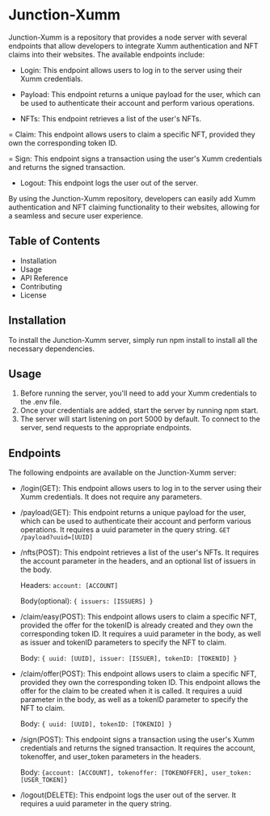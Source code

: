 # Junction-Xumm

Junction-Xumm is a repository that provides a node server with several endpoints that allow developers to integrate Xumm authentication and NFT claims into their websites. The available endpoints include:

- Login: This endpoint allows users to log in to the server using their Xumm credentials.

- Payload: This endpoint returns a unique payload for the user, which can be used to authenticate their account and perform various operations.

- NFTs: This endpoint retrieves a list of the user's NFTs.

= Claim: This endpoint allows users to claim a specific NFT, provided they own the corresponding token ID.

= Sign: This endpoint signs a transaction using the user's Xumm credentials and returns the signed transaction.

- Logout: This endpoint logs the user out of the server.

By using the Junction-Xumm repository, developers can easily add Xumm authentication and NFT claiming functionality to their websites, allowing for a seamless and secure user experience.

## Table of Contents

- Installation
- Usage
- API Reference
- Contributing
- License

## Installation

To install the Junction-Xumm server, simply run npm install to install all the necessary dependencies.

## Usage

1. Before running the server, you'll need to add your Xumm credentials to the .env file.
2. Once your credentials are added, start the server by running npm start.
3. The server will start listening on port 5000 by default. To connect to the server, send requests to the appropriate endpoints.

## Endpoints

The following endpoints are available on the Junction-Xumm server:

- /login(GET): This endpoint allows users to log in to the server using their Xumm credentials. It does not require any parameters.
- /payload(GET): This endpoint returns a unique payload for the user, which can be used to authenticate their account and perform various operations. It requires a uuid parameter in the query string.
	`GET /payload?uuid=[UUID]`
- /nfts(POST): This endpoint retrieves a list of the user's NFTs. It requires the account parameter in the headers, and an optional list of issuers in the body.

	Headers: `account: [ACCOUNT]`
	
	Body(optional): `{ issuers: [ISSUERS] }`
- /claim/easy(POST): This endpoint allows users to claim a specific NFT, provided the offer for the tokenID is already created and they own the corresponding token ID. It requires a uuid parameter in the body, as well as issuer and tokenID parameters to specify the NFT to claim.

	Body: `{ uuid: [UUID], issuer: [ISSUER], tokenID: [TOKENID] }`
- /claim/offer(POST): This endpoint allows users to claim a specific NFT, provided they own the corresponding token ID. This endpoint allows the offer for the claim to be created when it is called. It requires a uuid parameter in the body, as well as a tokenID parameter to specify the NFT to claim.

	Body: `{ uuid: [UUID], tokenID: [TOKENID] }`
- /sign(POST): This endpoint signs a transaction using the user's Xumm credentials and returns the signed transaction. It requires the account, tokenoffer, and user_token parameters in the headers.

	Body: `{account: [ACCOUNT], tokenoffer: [TOKENOFFER], user_token: [USER_TOKEN]}`
- /logout(DELETE): This endpoint logs the user out of the server. It requires a uuid parameter in the query string.

